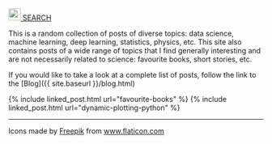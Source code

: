 <a href="/search">
    <img src="{{ "/assets/tipuesearch/search.png" | relative_url }}" width=24> SEARCH
</a>

<p class="first-p">
  <span class="first-word">This is</span> a random collection of posts of diverse topics: data science, machine learning, deep learning, statistics, physics, etc.
This site also contains posts of a wide range of topics that I find generally interesting and are not necessarily related
to science: favourite books, short stories, etc.
</p>

If you would like to take a look at a complete list of posts, follow the link to the [Blog]({{ site.baseurl }}/blog.html)

{% include linked_post.html url="favourite-books" %}
{% include linked_post.html url="dynamic-plotting-python" %}

---
<div>Icons made by <a href="https://www.freepik.com" title="Freepik">Freepik</a> from <a href="https://www.flaticon.com/" title="Flaticon">www.flaticon.com</a></div>